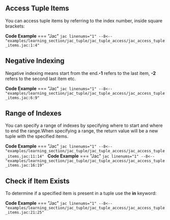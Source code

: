 ## Access Tuple Items
You can access tuple items by referring to the index number, inside square brackets:

**Code Example**
=== "Jac"
    ```jac linenums="1"
    --8<-- "examples/learning_section/jac_tuple/jac_tuple_access/jac_access_tuple_items.jac:1:4"
    ```

## Negative Indexing
Negative indexing means start from the end.**-1** refers to the last item, **-2** refers to the second last item etc.

**Code Example**
=== "Jac"
    ```jac linenums="1"
    --8<-- "examples/learning_section/jac_tuple/jac_tuple_access/jac_access_tuple_items.jac:6:9"
    ```

## Range of Indexes
You can specify a range of indexes by specifying where to start and where to end the range.When specifying a range, the return value will be a new tuple with the specified items.

**Code Example**
=== "Jac"
    ```jac linenums="1"
    --8<-- "examples/learning_section/jac_tuple/jac_tuple_access/jac_access_tuple_items.jac:11:14"
    ```
**Code Example**
=== "Jac"
    ```jac linenums="1"
    --8<-- "examples/learning_section/jac_tuple/jac_tuple_access/jac_access_tuple_items.jac:16:19"
    ```

## Check if Item Exists
To determine if a specified item is present in a tuple use the **in** keyword:

**Code Example**
=== "Jac"
    ```jac linenums="1"
    --8<-- "examples/learning_section/jac_tuple/jac_tuple_access/jac_access_tuple_items.jac:21:25"
    ```